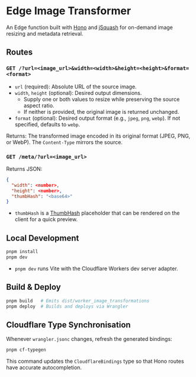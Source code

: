 # Edge Image Transformer

An Edge function built with [Hono](https://hono.dev/) and [jSquash](https://github.com/jamsinclair/jSquash) for on-demand image resizing and metadata retrieval.

## Routes

### `GET /?url=<image_url>&width=<width>&height=<height>&format=<format>`

- `url` (required): Absolute URL of the source image.
- `width`, `height` (optional): Desired output dimensions.
  - Supply one or both values to resize while preserving the source aspect ratio.
  - If neither is provided, the original image is returned unchanged.
- `format` (optional): Desired output format (e.g., `jpeg`, `png`, `webp`). If not specified, defaults to `webp`.

Returns: The transformed image encoded in its original format (JPEG, PNG, or WebP). The `Content-Type` mirrors the source.

### `GET /meta/?url=<image_url>`

Returns JSON:

```json
{
  "width": <number>,
  "height": <number>,
  "thumbHash": "<base64>"
}
```

- `thumbHash` is a [ThumbHash](https://github.com/evanw/thumbhash) placeholder that can be rendered on the client for a quick preview.

## Local Development

```bash
pnpm install
pnpm dev
```

- `pnpm dev` runs Vite with the Cloudflare Workers dev server adapter.

## Build & Deploy

```bash
pnpm build   # Emits dist/worker_image_transformations
pnpm deploy  # Builds and deploys via Wrangler
```

## Cloudflare Type Synchronisation

Whenever `wrangler.jsonc` changes, refresh the generated bindings:

```bash
pnpm cf-typegen
```

This command updates the `CloudflareBindings` type so that Hono routes have accurate autocompletion.
